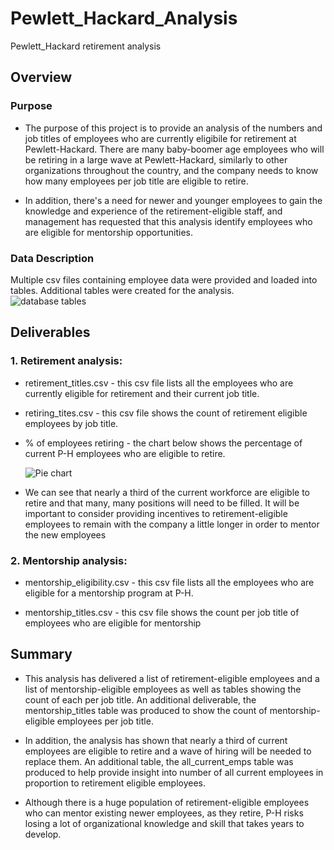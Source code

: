 # Pewlett_Hackard_Analysis
Pewlett_Hackard retirement analysis


## Overview


### Purpose

* The purpose of this project is to provide an analysis of the numbers and job titles of employees who are currently eligibile for retirement at Pewlett-Hackard.
  There are many baby-boomer age employees who will be retiring in a large wave at Pewlett-Hackard, similarly to other organizations throughout the country, 
  and the company needs to know how many employees per job title are eligible to retire.   

* In addition, there's a need for newer and younger employees to gain the knowledge and experience of the retirement-eligible staff, and management has requested that this   analysis identify employees who are eligible for mentorship opportunities.

### Data Description

Multiple csv files containing employee data were provided and loaded into tables.   Additional tables were created for the analysis.   
![database tables](https://user-images.githubusercontent.com/107505166/182724536-e56a26cc-25fb-4729-a2bf-52c00ea192b7.PNG)


## Deliverables

### 1.  Retirement analysis:   
 * retirement_titles.csv  - this csv file lists all the employees who are currently eligible for retirement and their current job title.
    
 * retiring_tites.csv     - this csv file shows the count of retirement eligible employees by job title.
    
 * % of employees retiring -  the chart below shows the percentage of current P-H employees who are eligible to retire.
    
   ![Pie chart](https://user-images.githubusercontent.com/107505166/182726701-0a6283f9-2b7e-476b-86cf-8e01e673022a.png)

      
 * We can see that nearly a third of the current workforce are eligible to retire and that many, many positions will need to be filled.  It will be important to 
    consider providing incentives to retirement-eligible employees to remain with the company a little longer in order to mentor the new employees
 
 ### 2. Mentorship analysis:
 * mentorship_eligibility.csv - this csv file lists all the employees who are eligible for a mentorship program at P-H.
    
 * mentorship_titles.csv - this csv file shows the count per job title of employees who are eligible for mentorship
    


## Summary

* This analysis has delivered a list of retirement-eligible employees and a list of mentorship-eligible employees as well as tables showing the count of each per job title.   An additional deliverable, the mentorship_titles table was produced to show the count of mentorship-eligible employees per job title.

* In addition, the analysis has shown that nearly a third of current employees are eligible to retire and a wave of hiring will be needed to replace them.   An additional table, the all_current_emps table was produced to help provide insight into number of all current employees in proportion to retirement eligible employees.

* Although there is a huge population of retirement-eligible employees who can mentor existing newer employees, as they retire, P-H risks losing a lot of 
  organizational knowledge and skill that takes years to develop.   
